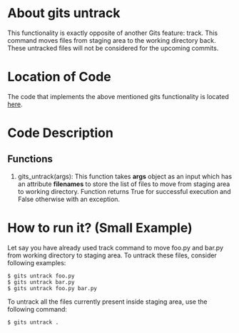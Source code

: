 # About gits untrack
This functionality is exactly opposite of another Gits feature: track. 
This command moves files from staging area to the working directory back.
These untracked files will not be considered for the upcoming commits.

# Location of Code
The code that implements the above mentioned gits functionality is located [here](https://github.com/harshitpatel96/GITS/blob/master/code/gits_untrack.py).

# Code Description
## Functions
1. gits_untrack(args):
This function takes **args** object as an input which has an attribute **filenames** to store the list of files to move from staging area to working directory. 
Function returns True for successful execution and False otherwise with an exception.

# How to run it? (Small Example)
Let say you have already used track command to move foo.py and bar.py from working directory to staging area. 
To untrack these files, consider following examples:
```
$ gits untrack foo.py
$ gits untrack bar.py
$ gits untrack foo.py bar.py
```
To untrack all the files currently present inside staging area, use the following command:
```
$ gits untrack . 
```